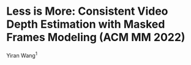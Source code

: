 # Less is More: Consistent Video Depth Estimation with Masked Frames Modeling (ACM MM 2022)
Yiran Wang<sup>1</sup>
